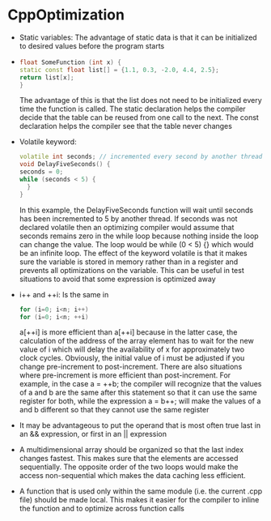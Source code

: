 # CppOptimization
+ Static variables: The advantage of static data is that it can be initialized to desired values before the program
starts
+ ```C++
  float SomeFunction (int x) {
  static const float list[] = {1.1, 0.3, -2.0, 4.4, 2.5};
  return list[x];
  }
  ```
  
  The advantage of this is that the list does not need to be initialized every time the function is called. The static declaration helps the compiler decide that the          table can be reused from one call to the next. The const declaration helps the compiler see that the table never changes
  
+ Volatile keyword: 
  ```C++
  volatile int seconds; // incremented every second by another thread
  void DelayFiveSeconds() {
  seconds = 0;
  while (seconds < 5) {
    }
  }
  ```
  In this example, the DelayFiveSeconds function will wait until seconds has been incremented to 5 by another thread. If seconds was not declared volatile then an  optimizing compiler would assume that seconds remains zero in the while loop because nothing inside the loop can change the value. The loop would be while (0 < 5) {}
which would be an infinite loop.
The effect of the keyword volatile is that it makes sure the variable is stored in memory rather than in a register and prevents all optimizations on the variable. This can be useful in test situations to avoid that some expression is optimized away

+ i++ and ++i: 
  Is the same in
  ```C++
  for (i=0; i<n; i++)
  for (i=0; i<n; ++i)
  ```
  a[++i] is more efficient than a[++i] because in the latter case, the calculation of the address of the array element has to wait for the new value of i which will delay the  availability of x for approximately two clock cycles. Obviously, the initial value of i must be adjusted if you change pre-increment to post-increment.
  There are also situations where pre-increment is more efficient than post-increment. For example, in the case a = ++b; the compiler will recognize that the values of a and b are the same after this statement so that it can use the same register for both, while the expression a = b++; will make the values of a and b different so that they cannot use the same register
  
+ It may be advantageous to put the operand that is most often true last in an && expression, or first in an || expression

+ A multidimensional array should be organized so that the last index changes fastest. This makes sure that the elements are accessed sequentially. The opposite order of the two loops would make the access non-sequential which makes the data caching less efficient.

+ A function that is used only within the same module (i.e. the current .cpp file) should be made local. This makes it easier for the compiler to inline the function and to optimize across function calls
